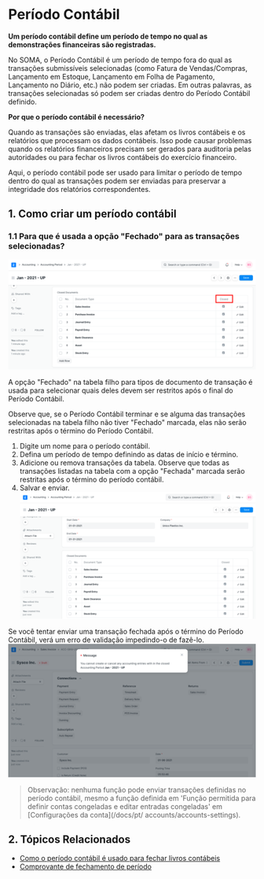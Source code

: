 # Período Contábil


**Um período contábil define um período de tempo no qual as demonstrações financeiras são registradas.**


No SOMA, o Período Contábil é um período de tempo fora do qual as transações submissíveis selecionadas (como Fatura de Vendas/Compras, Lançamento em Estoque, Lançamento em Folha de Pagamento, Lançamento no Diário, etc.) não podem ser criadas. Em outras palavras, as transações selecionadas só podem ser criadas dentro do Período Contábil definido.


**Por que o período contábil é necessário?**


Quando as transações são enviadas, elas afetam os livros contábeis e os relatórios que processam os dados contábeis.
Isso pode causar problemas quando os relatórios financeiros precisam ser gerados para auditoria pelas autoridades ou para fechar os livros contábeis do exercício financeiro.


Aqui, o período contábil pode ser usado para limitar o período de tempo dentro do qual as transações podem ser enviadas para preservar
a integridade dos relatórios correspondentes.


## 1. Como criar um período contábil


### 1.1 Para que é usada a opção "Fechado" para as transações selecionadas?


![Tabela filho do período contábil](/files/accounting-period-closed.png)


A opção "Fechado" na tabela filho para tipos de documento de transação é usada para selecionar quais deles devem ser restritos após o final do Período Contábil.


Observe que, se o Período Contábil terminar e se alguma das transações selecionadas na tabela filho não tiver "Fechado" marcada, elas não serão restritas após o término do Período Contábil.


1. Digite um nome para o período contábil.
2. Defina um período de tempo definindo as datas de início e término.
3. Adicione ou remova transações da tabela. Observe que todas as transações listadas na tabela com a opção "Fechada" marcada serão restritas após o término do período contábil.
4. Salvar e enviar.
![Período contábil](/files/accounting-period.png)


Se você tentar enviar uma transação fechada após o término do Período Contábil, verá um erro de validação impedindo-o de fazê-lo.
![Período de contabilidade](/files/accounting-period-closed-for-transaction.png)



> 
> Observação: nenhuma função pode enviar transações definidas no período contábil, mesmo a função definida em 'Função permitida para definir contas congeladas e editar entradas congeladas' em [Configurações da conta](/docs/pt/ accounts/accounts-settings).
> 
> 
> 


## 2. Tópicos Relacionados


* [Como o período contábil é usado para fechar livros contábeis](https://frappe.io/blog/erpnext-features/closing-accounting-books-in-erpnext)
* [Comprovante de fechamento de período](/docs/pt/accounts/period-closing-voucher)
